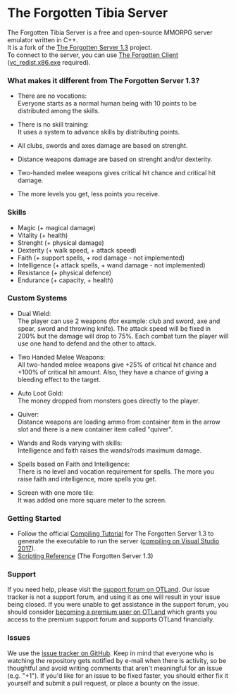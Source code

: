 The Forgotten Tibia Server
===============

The Forgotten Tibia Server is a free and open-source MMORPG server emulator written in C++.<br />
It is a fork of the [The Forgotten Server 1.3](https://github.com/otland/forgottenserver/commit/3b63f65) project.<br />
To connect to the server, you can use [The Forgotten Client](http://www.mediafire.com/file/2q51zpkdbaagzo5/Fibula%2528client%252Bminimap%2529260918.zip/file) ([vc_redist.x86.exe](https://download.microsoft.com/download/0/6/4/064F84EA-D1DB-4EAA-9A5C-CC2F0FF6A638/vc_redist.x86.exe) required).

### What makes it different from The Forgotten Server 1.3?

* There are no vocations:<br />
Everyone starts as a normal human being with 10 points to be distributed among the skills.

* There is no skill training:<br />
It uses a system to advance skills by distributing points.

* All clubs, swords and axes damage are based on strenght.

* Distance weapons damage are based on strenght and/or dexterity.

* Two-handed melee weapons gives critical hit chance and critical hit damage.

* The more levels you get, less points you receive.

### Skills
* Magic (+ magical damage)
* Vitality (+ health)
* Strenght (+ physical damage)
* Dexterity (+ walk speed, + attack speed)
* Faith (+ support spells, + rod damage - not implemented)
* Intelligence (+ attack spells, + wand damage - not implemented)
* Resistance (+ physical defence)
* Endurance (+ capacity, + health)

### Custom Systems

* Dual Wield:<br />
The player can use 2 weapons (for example: club and sword, axe and spear, sword and throwing knife). The attack speed will be fixed in 200% but the damage will drop to 75%. Each combat turn the player will use one hand to defend and the other to attack.

* Two Handed Melee Weapons:<br />
All two-handed melee weapons give +25% of critical hit chance and +100% of critical hit amount. Also, they have a chance of giving a bleeding effect to the target.

* Auto Loot Gold:<br />
The money dropped from monsters goes directly to the player.

* Quiver:<br />
Distance weapons are loading ammo from container item in the arrow slot and there is a new container item called "quiver".

* Wands and Rods varying with skills:<br />
Intelligence and faith raises the wands/rods maximum damage.

* Spells based on Faith and Intelligence:<br />
There is no level and vocation requirement for spells. The more you raise faith and intelligence, more spells you get.

* Screen with one more tile:<br />
It was added one more square meter to the screen.

### Getting Started

* Follow the official [Compiling Tutorial](https://github.com/otland/forgottenserver/wiki/Compiling) for The Forgotten Server 1.3 to generate the executable to run the server ([compiling on Visual Studio 2017](https://github.com/otland/forgottenserver/wiki/Compiling-on-Windows-%28vcpkg%29)).
* [Scripting Reference](https://github.com/otland/forgottenserver/wiki/Script-Interface) (The Forgotten Server 1.3)

### Support

If you need help, please visit the [support forum on OTLand](https://otland.net/forums/support.16/). Our issue tracker is not a support forum, and using it as one will result in your issue being closed. If you were unable to get assistance in the support forum, you should consider [becoming a premium user on OTLand](https://otland.net/account/upgrades) which grants you access to the premium support forum and supports OTLand financially.

### Issues

We use the [issue tracker on GitHub](https://github.com/GustavoContreiras/TheForgottenTibiaServer/issues). Keep in mind that everyone who is watching the repository gets notified by e-mail when there is activity, so be thoughtful and avoid writing comments that aren't meaningful for an issue (e.g. "+1"). If you'd like for an issue to be fixed faster, you should either fix it yourself and submit a pull request, or place a bounty on the issue.
